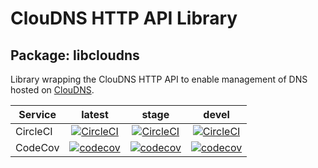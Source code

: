 # ClouDNS HTTP API Library

## Package: libcloudns

Library wrapping the ClouDNS HTTP API to enable management
of DNS hosted on [ClouDNS](https://cloudns.net).

|Service|latest|stage|devel|
|-------|:------:|:-----:|:-----:|
|CircleCI|[![CircleCI](https://circleci.com/gh/BinaryMisfit/python-cloudns-api/tree/latest.svg?style=shield&circle-token=58bb317338cf34c972c25fdf7c65bc3ddaa2d620)](https://circleci.com/gh/BinaryMisfit/python-cloudns-api/tree/latest)|[![CircleCI](https://circleci.com/gh/BinaryMisfit/python-cloudns-api/tree/stage.svg?style=shield&circle-token=58bb317338cf34c972c25fdf7c65bc3ddaa2d620)](https://circleci.com/gh/BinaryMisfit/python-cloudns-api/tree/stage)|[![CircleCI](https://circleci.com/gh/BinaryMisfit/python-cloudns-api/tree/devel.svg?style=shield&circle-token=58bb317338cf34c972c25fdf7c65bc3ddaa2d620)](https://circleci.com/gh/BinaryMisfit/python-cloudns-api/tree/devel)|
|CodeCov|[![codecov](https://codecov.io/gh/BinaryMisfit/python-cloudns-api/branch/latest/graph/badge.svg)](https://codecov.io/gh/BinaryMisfit/python-cloudns-api/branch/latest)|[![codecov](https://codecov.io/gh/BinaryMisfit/python-cloudns-api/branch/stage/graph/badge.svg)](https://codecov.io/gh/BinaryMisfit/python-cloudns-api/branch/stage)|[![codecov](https://codecov.io/gh/BinaryMisfit/python-cloudns-api/branch/devel/graph/badge.svg)](https://codecov.io/gh/BinaryMisfit/python-cloudns-api/branch/devel)|